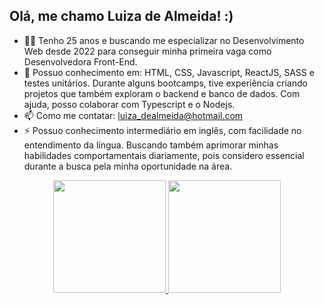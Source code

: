 ## Olá, me chamo Luiza de Almeida! :)

- 👩‍💻 Tenho 25 anos e buscando me especializar no Desenvolvimento Web desde 2022 para conseguir minha primeira vaga como Desenvolvedora Front-End.
- 🚀 Possuo conhecimento em: HTML, CSS, Javascript, ReactJS, SASS e testes unitários. Durante alguns bootcamps, tive experiência criando projetos que também exploram o backend e banco de dados. Com ajuda, posso colaborar com Typescript e o Nodejs.
- 📫 Como me contatar: luiza_dealmeida@hotmail.com
- ⚡ Possuo conhecimento intermediário em inglês, com facilidade no entendimento da língua. Buscando também aprimorar minhas habilidades comportamentais diariamente, pois considero essencial durante a busca pela minha oportunidade na área.

<div align="center">
  <a href="https://github.com/luizaadev">
  <img height="180em" src="https://github-readme-stats.vercel.app/api?username=luizaadev&show_icons=true&theme=dracula&include_all_commits=true&count_private=true"/>
  <img height="180em" src="https://github-readme-stats.vercel.app/api/top-langs/?username=luizaadev&layout=compact&langs_count=7&theme=dracula"/>
</div>
